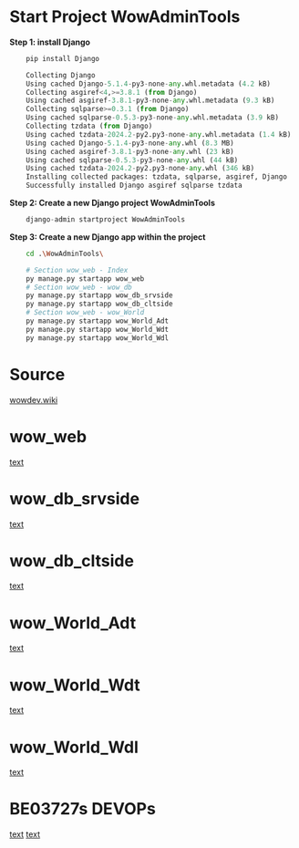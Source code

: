 # Start Project WowAdminTools
**Step 1: install Django**
``` python
    pip install Django  

    Collecting Django
    Using cached Django-5.1.4-py3-none-any.whl.metadata (4.2 kB)
    Collecting asgiref<4,>=3.8.1 (from Django)
    Using cached asgiref-3.8.1-py3-none-any.whl.metadata (9.3 kB)
    Collecting sqlparse>=0.3.1 (from Django)
    Using cached sqlparse-0.5.3-py3-none-any.whl.metadata (3.9 kB)
    Collecting tzdata (from Django)
    Using cached tzdata-2024.2-py2.py3-none-any.whl.metadata (1.4 kB)
    Using cached Django-5.1.4-py3-none-any.whl (8.3 MB)
    Using cached asgiref-3.8.1-py3-none-any.whl (23 kB)
    Using cached sqlparse-0.5.3-py3-none-any.whl (44 kB)
    Using cached tzdata-2024.2-py2.py3-none-any.whl (346 kB)
    Installing collected packages: tzdata, sqlparse, asgiref, Django
    Successfully installed Django asgiref sqlparse tzdata
```
**Step 2: Create a new Django project WowAdminTools**
``` python
    django-admin startproject WowAdminTools
```
**Step 3: Create a new Django app within the project**
``` bash
    cd .\WowAdminTools\
```

``` python
    # Section wow_web - Index
    py manage.py startapp wow_web
    # Section wow_web - wow_db
    py manage.py startapp wow_db_srvside
    py manage.py startapp wow_db_cltside
    # Section wow_web - wow_World
    py manage.py startapp wow_World_Adt 
    py manage.py startapp wow_World_Wdt
    py manage.py startapp wow_World_Wdl
```

# Source
[wowdev.wiki](https://wowdev.wiki/Main_Page)
# wow_web
[text](.wiki_md/wow_web/wow_web.md)
# wow_db_srvside
[text](.wiki_md/wow_db/wow_db_srvside/wow_db_srvside.md)
# wow_db_cltside
[text](.wiki_md/wow_db/wow_db_cltside/wow_db_cltside.md)




# wow_World_Adt
[text](.wiki_md/wow_World/wow_World_Adt/wow_World_Adt.md)
# wow_World_Wdt
[text](.wiki_md/wow_World/wow_World_Wdl/wow_World_Wdl.md)
# wow_World_Wdl
[text](.wiki_md/wow_World/wow_World_Wdt/wow_World_Wdt.md)
# BE03727s DEVOPs
[text](.wiki_md/BE_Devops/Integration_Via_Json.md)
[text](.wiki_md/BE_Devops/spell-basics.md)